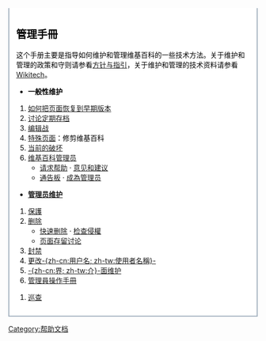 <div style="border:2px solid #A3B1BF; padding:.5em 1em 1em 1em; border-top:none; background-color:#fff; color:#000">

## 管理手冊

这个手册主要是指导如何维护和管理维基百科的一些技术方法。关于维护和管理的政策和守则请参看[方针与指引](https://zh.wikipedia.org/wiki/wikipedia:方针与指引 "wikilink")，关于维护和管理的技术资料请参看[Wikitech](https://zh.wikipedia.org/wiki/wikitech: "wikilink")。
<onlyinclude>

  - **一般性维护**

<!-- end list -->

1.  [如何把页面恢复到早期版本](https://zh.wikipedia.org/wiki/Help:如何把页面恢复到早期版本 "wikilink")
2.  [讨论定期存档](https://zh.wikipedia.org/wiki/Wikipedia:如何將討論頁存檔 "wikilink")
3.  [编辑战](https://zh.wikipedia.org/wiki/Wikipedia:编辑战 "wikilink")
4.  [特殊页面](https://zh.wikipedia.org/wiki/Help:特殊页面 "wikilink")：修剪维基百科
5.  [当前的破坏](https://zh.wikipedia.org/wiki/Wikipedia:当前的破坏 "wikilink")
6.  [维基百科管理员](https://zh.wikipedia.org/wiki/Wikipedia:管理员 "wikilink")
      - [请求帮助](https://zh.wikipedia.org/wiki/Wikipedia:请求管理员帮助 "wikilink")
        ·
        [意见和建议](https://zh.wikipedia.org/wiki/Wikipedia:对管理员的意见和建议 "wikilink")
      - [通告板](https://zh.wikipedia.org/wiki/Wikipedia:管理员通告板 "wikilink")
        ·
        [成為管理员](https://zh.wikipedia.org/wiki/Wikipedia:申请成为管理员 "wikilink")

<!-- end list -->

  - **[管理员维护](https://zh.wikipedia.org/wiki/wikipedia:管理员 "wikilink")**

<!-- end list -->

1.  [保護](https://zh.wikipedia.org/wiki/Wikipedia:頁面保護方針 "wikilink")
2.  [删除](https://zh.wikipedia.org/wiki/Wikipedia:删除守则 "wikilink")
      - [快速删除](https://zh.wikipedia.org/wiki/Wikipedia:快速删除 "wikilink")
        ·
        [检查侵權](https://zh.wikipedia.org/wiki/Wikipedia:刪除投票/侵權 "wikilink")
      - [页面存留讨论](https://zh.wikipedia.org/wiki/Wikipedia:删除投票和请求 "wikilink")
3.  [封禁](https://zh.wikipedia.org/wiki/Wikipedia:封禁方针 "wikilink")
4.  [更改-{zh-cn:用户名;
    zh-tw:使用者名稱}-](https://zh.wikipedia.org/wiki/Wikipedia:更改用户名 "wikilink")
5.  [-{zh-cn:界;
    zh-tw:介}-面维护](https://zh.wikipedia.org/wiki/Wikipedia:MediaWiki名字空间 "wikilink")
6.  [管理員操作手冊](https://zh.wikipedia.org/wiki/Help:管理員操作手冊 "wikilink")

<!-- end list -->

1.  [巡查](https://zh.wikipedia.org/wiki/Help:巡查 "wikilink")

</onlyinclude>

</div>

[Category:帮助文档](https://zh.wikipedia.org/wiki/Category:帮助文档 "wikilink")